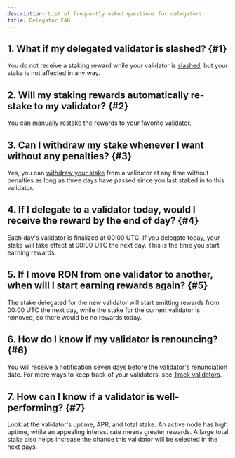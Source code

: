 ```yaml
---
description: List of frequently asked questions for delegators.
title: Delegator FAQ
---
```


## 1. What if my delegated validator is slashed? {#1}

You do not receive a staking reward while your validator is
[slashed](./../validators/slashing.mdx), but your stake is not
affected in any way.

## 2. Will my staking rewards automatically re-stake to my validator? {#2}

You can manually [restake](./manage/claim-rewards.mdx#restake-your-rewards) the rewards to your favorite validator.

## 3. Can I withdraw my stake whenever I want without any penalties? {#3}

Yes, you can [withdraw your stake](./manage/manage-stake.mdx#withdraw-stake) from a validator at any time without penalties as long as three days have passed since you last staked in to this validator.

## 4. If I delegate to a validator today, would I receive the reward by the end of day? {#4}

Each day's validator is finalized at 00:00 UTC. If you delegate today, your stake will take effect at 00:00 UTC the next day. This is the time you start earning rewards.

## 5. If I move RON from one validator to another, when will I start earning rewards again? {#5}

The stake delegated for the new validator will start emitting rewards from 00:00 UTC the next day, while the stake for the current validator is removed, so there would be no rewards today.

## 6. How do I know if my validator is renouncing? {#6}

You will receive a notification seven days before the validator's renunciation date. For more ways to keep track of your validators, see [Track validators](./manage/track-validators.mdx).

## 7. How can I know if a validator is well-performing? {#7}

Look at the validator's uptime, APR, and total stake. An active node has high uptime, while an appealing interest rate means greater rewards. A large total stake also helps increase the chance this validator will be selected in the next days.
